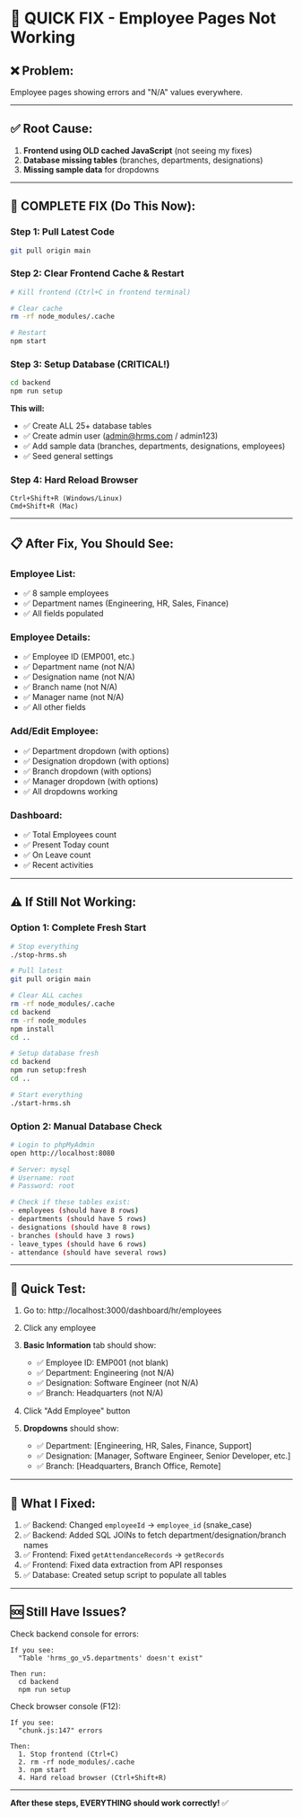 # 🚨 QUICK FIX - Employee Pages Not Working

## ❌ **Problem:**

Employee pages showing errors and "N/A" values everywhere.

---

## ✅ **Root Cause:**

1. **Frontend using OLD cached JavaScript** (not seeing my fixes)
2. **Database missing tables** (branches, departments, designations)
3. **Missing sample data** for dropdowns

---

## 🔧 **COMPLETE FIX (Do This Now):**

### **Step 1: Pull Latest Code**
```bash
git pull origin main
```

### **Step 2: Clear Frontend Cache & Restart**
```bash
# Kill frontend (Ctrl+C in frontend terminal)

# Clear cache
rm -rf node_modules/.cache

# Restart
npm start
```

### **Step 3: Setup Database (CRITICAL!)**
```bash
cd backend
npm run setup
```

**This will:**
- ✅ Create ALL 25+ database tables
- ✅ Create admin user (admin@hrms.com / admin123)
- ✅ Add sample data (branches, departments, designations, employees)
- ✅ Seed general settings

### **Step 4: Hard Reload Browser**
```
Ctrl+Shift+R (Windows/Linux)
Cmd+Shift+R (Mac)
```

---

## 📋 **After Fix, You Should See:**

### **Employee List:**
- ✅ 8 sample employees
- ✅ Department names (Engineering, HR, Sales, Finance)
- ✅ All fields populated

### **Employee Details:**
- ✅ Employee ID (EMP001, etc.)
- ✅ Department name (not N/A)
- ✅ Designation name (not N/A)
- ✅ Branch name (not N/A)
- ✅ Manager name (not N/A)
- ✅ All other fields

### **Add/Edit Employee:**
- ✅ Department dropdown (with options)
- ✅ Designation dropdown (with options)
- ✅ Branch dropdown (with options)
- ✅ Manager dropdown (with options)
- ✅ All dropdowns working

### **Dashboard:**
- ✅ Total Employees count
- ✅ Present Today count
- ✅ On Leave count
- ✅ Recent activities

---

## ⚠️ **If Still Not Working:**

### **Option 1: Complete Fresh Start**
```bash
# Stop everything
./stop-hrms.sh

# Pull latest
git pull origin main

# Clear ALL caches
rm -rf node_modules/.cache
cd backend
rm -rf node_modules
npm install
cd ..

# Setup database fresh
cd backend
npm run setup:fresh
cd ..

# Start everything
./start-hrms.sh
```

### **Option 2: Manual Database Check**
```bash
# Login to phpMyAdmin
open http://localhost:8080

# Server: mysql
# Username: root
# Password: root

# Check if these tables exist:
- employees (should have 8 rows)
- departments (should have 5 rows)
- designations (should have 8 rows)
- branches (should have 3 rows)
- leave_types (should have 6 rows)
- attendance (should have several rows)
```

---

## 🎯 **Quick Test:**

1. Go to: http://localhost:3000/dashboard/hr/employees
2. Click any employee
3. **Basic Information** tab should show:
   - ✅ Employee ID: EMP001 (not blank)
   - ✅ Department: Engineering (not N/A)
   - ✅ Designation: Software Engineer (not N/A)
   - ✅ Branch: Headquarters (not N/A)

4. Click "Add Employee" button
5. **Dropdowns** should show:
   - ✅ Department: [Engineering, HR, Sales, Finance, Support]
   - ✅ Designation: [Manager, Software Engineer, Senior Developer, etc.]
   - ✅ Branch: [Headquarters, Branch Office, Remote]

---

## 📝 **What I Fixed:**

1. ✅ Backend: Changed `employeeId` → `employee_id` (snake_case)
2. ✅ Backend: Added SQL JOINs to fetch department/designation/branch names
3. ✅ Frontend: Fixed `getAttendanceRecords` → `getRecords`
4. ✅ Frontend: Fixed data extraction from API responses
5. ✅ Database: Created setup script to populate all tables

---

## 🆘 **Still Have Issues?**

Check backend console for errors:
```
If you see:
  "Table 'hrms_go_v5.departments' doesn't exist"
  
Then run:
  cd backend
  npm run setup
```

Check browser console (F12):
```
If you see:
  "chunk.js:147" errors
  
Then:
  1. Stop frontend (Ctrl+C)
  2. rm -rf node_modules/.cache
  3. npm start
  4. Hard reload browser (Ctrl+Shift+R)
```

---

**After these steps, EVERYTHING should work correctly!** ✅

